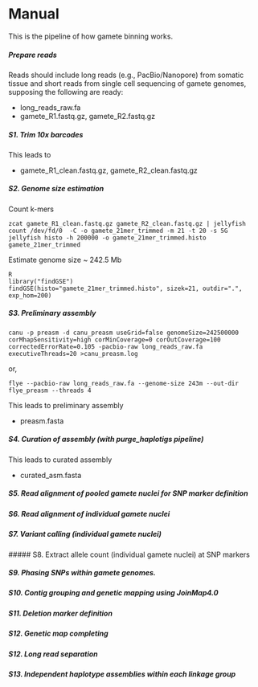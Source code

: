 Manual
=
This is the pipeline of how gamete binning works.

##### Prepare reads

Reads should include long reads (e.g., PacBio/Nanopore) from somatic tissue and short reads from
single cell sequencing of gamete genomes, supposing the following are ready:

* long_reads_raw.fa
* gamete_R1.fastq.gz, gamete_R2.fastq.gz


##### S1. Trim 10x barcodes


This leads to

* gamete_R1_clean.fastq.gz, gamete_R2_clean.fastq.gz


##### S2. Genome size estimation

Count k-mers

    zcat gamete_R1_clean.fastq.gz gamete_R2_clean.fastq.gz | jellyfish count /dev/fd/0  -C -o gamete_21mer_trimmed -m 21 -t 20 -s 5G
    jellyfish histo -h 200000 -o gamete_21mer_trimmed.histo gamete_21mer_trimmed

Estimate genome size ~ 242.5 Mb

    R
    library("findGSE")
    findGSE(histo="gamete_21mer_trimmed.histo", sizek=21, outdir=".", exp_hom=200)

##### S3. Preliminary assembly

    canu -p preasm -d canu_preasm useGrid=false genomeSize=242500000 corMhapSensitivity=high corMinCoverage=0 corOutCoverage=100 correctedErrorRate=0.105 -pacbio-raw long_reads_raw.fa executiveThreads=20 >canu_preasm.log

or,

    flye --pacbio-raw long_reads_raw.fa --genome-size 243m --out-dir flye_preasm --threads 4

This leads to preliminary assembly

* preasm.fasta

##### S4. Curation of assembly (with purge_haplotigs pipeline)

This leads to curated assembly

* curated_asm.fasta


##### S5. Read alignment of pooled gamete nuclei for SNP marker definition

##### S6. Read alignment of individual gamete nuclei

##### S7. Variant calling (individual gamete nuclei)

##### S8. Extract allele count (individual gamete nuclei) at SNP markers

##### S9. Phasing SNPs within gamete genomes.

##### S10. Contig grouping and genetic mapping using JoinMap4.0

##### S11. Deletion marker definition

##### S12. Genetic map completing

##### S12. Long read separation

##### S13. Independent haplotype assemblies within each linkage group
